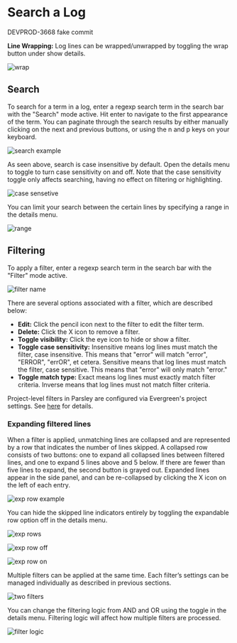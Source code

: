 # Search a Log

DEVPROD-3668 fake commit

**Line Wrapping:** 
Log lines can be wrapped/unwrapped by toggling the wrap button under show details. 

![wrap](https://github.com/evergreen-ci/parsley/assets/64446617/468e4b78-a7ee-44d5-bbae-d1e372afb0ba)

## Search

To search for a term in a log, enter a regexp search term in the search bar with the "Search" mode active. Hit enter to navigate to the first appearance of the term. You can paginate through the search results by either manually clicking on the next and previous buttons, or using the n and p keys on your keyboard. 

![search example](https://github.com/evergreen-ci/parsley/assets/64446617/c1c4e8c8-03ed-4864-83ba-6ee2c165fd31)

As seen above, search is case insensitive by default. Open the details menu to toggle to turn case sensitivity on and off. Note that the case sensitivity toggle only affects searching, having no effect on filtering or highlighting. 

![case sensetive](https://github.com/evergreen-ci/parsley/assets/64446617/1f9674e9-31fe-4662-aa89-6d180ada6d4f)

You can limit your search between the certain lines by specifying a range in the details menu. 
 
![range](https://github.com/evergreen-ci/parsley/assets/64446617/0208c11c-bb77-4f40-88c5-ff84599aa52b)

## Filtering
To apply a filter, enter a regexp search term in the search bar with the "Filter" mode active. 

![filter name](https://user-images.githubusercontent.com/624531/207634860-7197c4b3-ae82-499a-922e-878cbaa1e0bd.png)

There are several options associated with a filter, which are described below:

- **Edit:** Click the pencil icon next to the filter to edit the filter term.
- **Delete:** Click the X icon to remove a filter.
- **Toggle visibility:** Click the eye icon to hide or show a filter.
- **Toggle case sensitivity:** Insensitive means log lines must match the filter, case insensitive. This means that "error" will match "error", "ERROR", "errOR", et cetera. Sensitive means that log lines must match the filter, case sensitive. This means that "error" will only match "error."
- **Toggle match type:** Exact means log lines must exactly match filter criteria. Inverse means that log lines must not match filter criteria.

Project-level filters in Parsley are configured via Evergreen's project settings. See [here](https://docs.devprod.prod.corp.mongodb.com/evergreen/Project-Configuration/Project-and-Distro-Settings/#parsley-filters) for details.

### Expanding filtered lines

When a filter is applied, unmatching lines are collapsed and are represented by a row that indicates the number of lines skipped. A collapsed row consists of two buttons: one to expand all collapsed lines between filtered lines, and one to expand 5 lines above and 5 below. If there are fewer than five lines to expand, the second button is grayed out. Expanded lines appear in the side panel, and can be re-collapsed by clicking the X icon on the left of each entry. 

![exp row example](https://user-images.githubusercontent.com/624531/207634909-a8419e09-6a47-4e8d-a32a-75fdbd0a0bdc.png)

You can hide the skipped line indicators entirely by toggling the expandable row option off in the details menu. 

![exp rows](https://github.com/evergreen-ci/parsley/assets/64446617/f80ed1b4-3012-4181-aa85-f05abb41971e)

![exp row off](https://user-images.githubusercontent.com/624531/207634975-d9a240ac-624e-4fbf-81f7-81094f6e5ab9.png)

![exp row on](https://user-images.githubusercontent.com/624531/207634978-d245ca06-5e5b-410b-9b62-4500b7491c54.png)

Multiple filters can be applied at the same time. Each filter’s settings can be managed individually as described in previous sections. 

![two filters](https://user-images.githubusercontent.com/624531/207635077-16f535fc-b968-4467-b6ad-f96b15ba78f9.png)

You can change the filtering logic from AND and OR using the toggle in the details menu. Filtering logic will affect how multiple filters are processed.

![filter logic](https://github.com/evergreen-ci/parsley/assets/64446617/5e5892a9-5d60-432a-a329-7f5ff62b637d)
